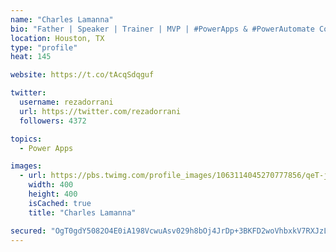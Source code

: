```yaml
---
name: "Charles Lamanna"
bio: "Father | Speaker | Trainer | MVP | #PowerApps & #PowerAutomate Community Super User | YouTuber Right-pointing triangle http://youtube.com/c/rezadorrani | Learn - Share - Clockwise rightwards and leftwards open circle arrows"
location: Houston, TX
type: "profile"
heat: 145

website: https://t.co/tAcqSdqguf

twitter:
  username: rezadorrani
  url: https://twitter.com/rezadorrani
  followers: 4372

topics:
  - Power Apps

images:
  - url: https://pbs.twimg.com/profile_images/1063114045270777856/qeT-jpWr_400x400.jpg
    width: 400
    height: 400
    isCached: true
    title: "Charles Lamanna"

secured: "OgT0gdY5082O4E0iA198VcwuAsv029h8bOj4JrDp+3BKFD2woVhbxkV7RXJzLzGNZ9e8IEBa5uGxGos43lRqqnfIv02k51DH1s7rAMNbsXw9TGSkqbq8egQNvxqG6iVB68+23aSjF7Uldo0jrQ56tB7dSXTT1qBUDvICfZpSk1PNinD+BdHsV5vcsXcbFO5VCQbMFhMlw8VfkOmxk8jotOd96m9I5dwwBe0NDq1F0ulMtrzTjrcqW73QXc/TvB1ZjWrqoV9pMfevVaBxsmmeboVc5c45Q3PWgWkt/vpZBpJeep0cTJoUXN+V89ctvogvUlSYqZvwWHrm8t6HYOVq84fOLRh4nI2iffhpsiti5O+dg5kJ7ZI1u79XKB5cxI31pzgzLbZlX9Pd8Pmpthwq/EEYLAAuKvjntcmMpkGIZv4=;UEwYEiw2OySyBmMx3OMSQw=="
---
```


